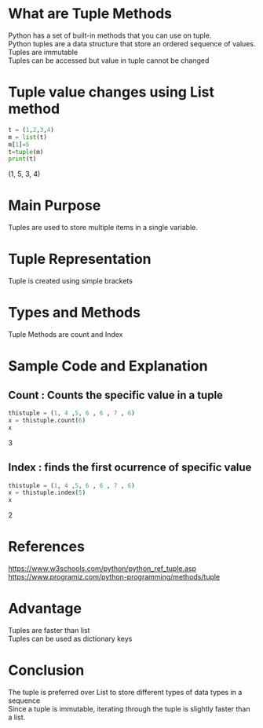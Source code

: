 # What are Tuple  Methods

Python has a set of built-in methods that you can use on tuple.<br/>
Python tuples are a data structure that store an ordered sequence of values. Tuples are immutable<br/>
Tuples can be accessed but value in tuple cannot be changed

# Tuple value changes using List method
```Python
t = (1,2,3,4)
m = list(t)
m[1]=5
t=tuple(m)
print(t)
```
(1, 5, 3, 4)

# Main Purpose
Tuples are used to store multiple items in a single variable.

# Tuple Representation
Tuple is created using simple brackets

# Types and Methods
Tuple Methods are count and Index

# Sample Code and Explanation
## Count : Counts the specific value in a tuple
```python
thistuple = (1, 4 ,5, 6 , 6 , 7 , 6)
x = thistuple.count(6)
x
```
3

## Index : finds the first ocurrence of specific value
```python
thistuple = (1, 4 ,5, 6 , 6 , 7 , 6)
x = thistuple.index(5)
x
```
2

# References
https://www.w3schools.com/python/python_ref_tuple.asp<br/>
https://www.programiz.com/python-programming/methods/tuple

# Advantage
Tuples are faster than list<br/>
Tuples can be used as dictionary keys 

# Conclusion
The tuple is preferred over List to store different types of data types in a sequence<br/>
Since a tuple is immutable, iterating through the tuple is slightly faster than a list. <br/>

